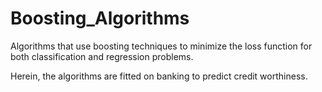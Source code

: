 # Boosting_Algorithms
Algorithms that use boosting techniques to minimize the loss function for both classification and regression problems.

Herein, the algorithms are fitted on banking to predict credit worthiness.
